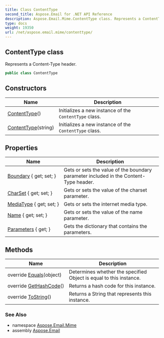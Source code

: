 ```yaml
---
title: Class ContentType
second_title: Aspose.Email for .NET API Reference
description: Aspose.Email.Mime.ContentType class. Represents a ContentType header
type: docs
weight: 19350
url: /net/aspose.email.mime/contenttype/
---
```

## ContentType class

Represents a Content-Type header.

```csharp
public class ContentType
```

## Constructors

| Name | Description |
| --- | --- |
| [ContentType](contenttype/#constructor)() | Initializes a new instance of the `ContentType` class. |
| [ContentType](contenttype/#constructor_1)(string) | Initializes a new instance of the `ContentType` class. |

## Properties

| Name | Description |
| --- | --- |
| [Boundary](../../aspose.email.mime/contenttype/boundary/) { get; set; } | Gets or sets the value of the boundary parameter included in the Content-Type header. |
| [CharSet](../../aspose.email.mime/contenttype/charset/) { get; set; } | Gets or sets the value of the charset parameter. |
| [MediaType](../../aspose.email.mime/contenttype/mediatype/) { get; set; } | Gets or sets the internet media type. |
| [Name](../../aspose.email.mime/contenttype/name/) { get; set; } | Gets or sets the value of the name parameter. |
| [Parameters](../../aspose.email.mime/contenttype/parameters/) { get; } | Gets the dictionary that contains the parameters. |

## Methods

| Name | Description |
| --- | --- |
| override [Equals](../../aspose.email.mime/contenttype/equals/)(object) | Determines whether the specified Object is equal to this instance. |
| override [GetHashCode](../../aspose.email.mime/contenttype/gethashcode/)() | Returns a hash code for this instance. |
| override [ToString](../../aspose.email.mime/contenttype/tostring/)() | Returns a String that represents this instance. |

### See Also

* namespace [Aspose.Email.Mime](../../aspose.email.mime/)
* assembly [Aspose.Email](../../)


